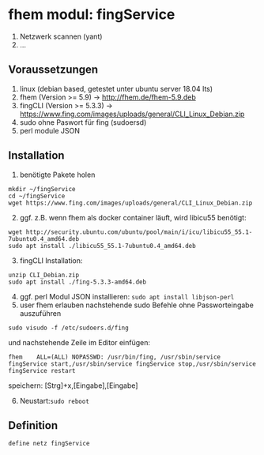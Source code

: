 # fhem modul: fingService

1. Netzwerk scannen (yant)
2. ...

## Voraussetzungen

1. linux (debian based, getestet unter ubuntu server 18.04 lts)
2. fhem (Version >= 5.9) -> http://fhem.de/fhem-5.9.deb
3. fingCLI (Version >= 5.3.3) -> https://www.fing.com/images/uploads/general/CLI_Linux_Debian.zip
4. sudo ohne Paswort für fing (sudoersd)
5. perl module JSON

## Installation

1. benötigte Pakete holen
```
mkdir ~/fingService
cd ~/fingService
wget https://www.fing.com/images/uploads/general/CLI_Linux_Debian.zip
```
2. ggf. z.B. wenn fhem als docker container läuft, wird libicu55 benötigt:
```
wget http://security.ubuntu.com/ubuntu/pool/main/i/icu/libicu55_55.1-7ubuntu0.4_amd64.deb
sudo apt install ./libicu55_55.1-7ubuntu0.4_amd64.deb
```
3. fingCLI Installation:
```
unzip CLI_Debian.zip
sudo apt install ./fing-5.3.3-amd64.deb
```
4. ggf. perl Modul JSON installieren: `sudo apt install libjson-perl`
5. user fhem erlauben nachstehende sudo Befehle ohne Passworteingabe auszuführen
```
sudo visudo -f /etc/sudoers.d/fing
```
und nachstehende Zeile im Editor einfügen:
```
fhem    ALL=(ALL) NOPASSWD: /usr/bin/fing, /usr/sbin/service fingService start,/usr/sbin/service fingService stop,/usr/sbin/service fingService restart
```
speichern: [Strg]+x,[Eingabe],[Eingabe]

6. Neustart:`sudo reboot`

## Definition

`define netz fingService`
